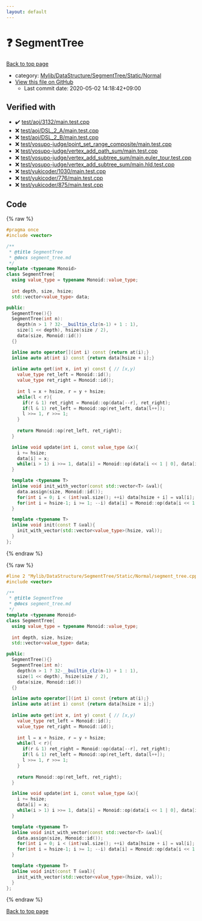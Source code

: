 ```yaml
---
layout: default
---
```


<!-- mathjax config similar to math.stackexchange -->
<script type="text/javascript" async
  src="https://cdnjs.cloudflare.com/ajax/libs/mathjax/2.7.5/MathJax.js?config=TeX-MML-AM_CHTML">
</script>
<script type="text/x-mathjax-config">
  MathJax.Hub.Config({
    TeX: { equationNumbers: { autoNumber: "AMS" }},
    tex2jax: {
      inlineMath: [ ['$','$'] ],
      processEscapes: true
    },
    "HTML-CSS": { matchFontHeight: false },
    displayAlign: "left",
    displayIndent: "2em"
  });
</script>

<script type="text/javascript" src="https://cdnjs.cloudflare.com/ajax/libs/jquery/3.4.1/jquery.min.js"></script>
<script src="https://cdn.jsdelivr.net/npm/jquery-balloon-js@1.1.2/jquery.balloon.min.js" integrity="sha256-ZEYs9VrgAeNuPvs15E39OsyOJaIkXEEt10fzxJ20+2I=" crossorigin="anonymous"></script>
<script type="text/javascript" src="../../../../../../assets/js/copy-button.js"></script>
<link rel="stylesheet" href="../../../../../../assets/css/copy-button.css" />


# :question: SegmentTree

<a href="../../../../../../index.html">Back to top page</a>

* category: <a href="../../../../../../index.html#dd4a4f8515bcc75e971952e726133342">Mylib/DataStructure/SegmentTree/Static/Normal</a>
* <a href="{{ site.github.repository_url }}/blob/master/Mylib/DataStructure/SegmentTree/Static/Normal/segment_tree.cpp">View this file on GitHub</a>
    - Last commit date: 2020-05-02 14:18:42+09:00




## Verified with

* :heavy_check_mark: <a href="../../../../../../verify/test/aoj/3132/main.test.cpp.html">test/aoj/3132/main.test.cpp</a>
* :x: <a href="../../../../../../verify/test/aoj/DSL_2_A/main.test.cpp.html">test/aoj/DSL_2_A/main.test.cpp</a>
* :x: <a href="../../../../../../verify/test/aoj/DSL_2_B/main.test.cpp.html">test/aoj/DSL_2_B/main.test.cpp</a>
* :x: <a href="../../../../../../verify/test/yosupo-judge/point_set_range_composite/main.test.cpp.html">test/yosupo-judge/point_set_range_composite/main.test.cpp</a>
* :x: <a href="../../../../../../verify/test/yosupo-judge/vertex_add_path_sum/main.test.cpp.html">test/yosupo-judge/vertex_add_path_sum/main.test.cpp</a>
* :x: <a href="../../../../../../verify/test/yosupo-judge/vertex_add_subtree_sum/main.euler_tour.test.cpp.html">test/yosupo-judge/vertex_add_subtree_sum/main.euler_tour.test.cpp</a>
* :x: <a href="../../../../../../verify/test/yosupo-judge/vertex_add_subtree_sum/main.hld.test.cpp.html">test/yosupo-judge/vertex_add_subtree_sum/main.hld.test.cpp</a>
* :x: <a href="../../../../../../verify/test/yukicoder/1030/main.test.cpp.html">test/yukicoder/1030/main.test.cpp</a>
* :x: <a href="../../../../../../verify/test/yukicoder/776/main.test.cpp.html">test/yukicoder/776/main.test.cpp</a>
* :x: <a href="../../../../../../verify/test/yukicoder/875/main.test.cpp.html">test/yukicoder/875/main.test.cpp</a>


## Code

<a id="unbundled"></a>
{% raw %}
```cpp
#pragma once
#include <vector>

/**
 * @title SegmentTree
 * @docs segment_tree.md
 */
template <typename Monoid>
class SegmentTree{
  using value_type = typename Monoid::value_type;
  
  int depth, size, hsize;
  std::vector<value_type> data;

public:
  SegmentTree(){}
  SegmentTree(int n):
    depth(n > 1 ? 32-__builtin_clz(n-1) + 1 : 1),
    size(1 << depth), hsize(size / 2),
    data(size, Monoid::id())
  {}

  inline auto operator[](int i) const {return at(i);}
  inline auto at(int i) const {return data[hsize + i];}
  
  inline auto get(int x, int y) const { // [x,y)
    value_type ret_left = Monoid::id();
    value_type ret_right = Monoid::id();
    
    int l = x + hsize, r = y + hsize;
    while(l < r){
      if(r & 1) ret_right = Monoid::op(data[--r], ret_right);
      if(l & 1) ret_left = Monoid::op(ret_left, data[l++]);
      l >>= 1, r >>= 1;
    }
    
    return Monoid::op(ret_left, ret_right);
  }

  inline void update(int i, const value_type &x){
    i += hsize;
    data[i] = x;
    while(i > 1) i >>= 1, data[i] = Monoid::op(data[i << 1 | 0], data[i << 1 | 1]);
  }

  template <typename T>
  inline void init_with_vector(const std::vector<T> &val){
    data.assign(size, Monoid::id());
    for(int i = 0; i < (int)val.size(); ++i) data[hsize + i] = val[i];
    for(int i = hsize-1; i >= 1; --i) data[i] = Monoid::op(data[i << 1 | 0], data[i << 1 | 1]);
  }

  template <typename T>
  inline void init(const T &val){
    init_with_vector(std::vector<value_type>(hsize, val));
  }  
};

```
{% endraw %}

<a id="bundled"></a>
{% raw %}
```cpp
#line 2 "Mylib/DataStructure/SegmentTree/Static/Normal/segment_tree.cpp"
#include <vector>

/**
 * @title SegmentTree
 * @docs segment_tree.md
 */
template <typename Monoid>
class SegmentTree{
  using value_type = typename Monoid::value_type;
  
  int depth, size, hsize;
  std::vector<value_type> data;

public:
  SegmentTree(){}
  SegmentTree(int n):
    depth(n > 1 ? 32-__builtin_clz(n-1) + 1 : 1),
    size(1 << depth), hsize(size / 2),
    data(size, Monoid::id())
  {}

  inline auto operator[](int i) const {return at(i);}
  inline auto at(int i) const {return data[hsize + i];}
  
  inline auto get(int x, int y) const { // [x,y)
    value_type ret_left = Monoid::id();
    value_type ret_right = Monoid::id();
    
    int l = x + hsize, r = y + hsize;
    while(l < r){
      if(r & 1) ret_right = Monoid::op(data[--r], ret_right);
      if(l & 1) ret_left = Monoid::op(ret_left, data[l++]);
      l >>= 1, r >>= 1;
    }
    
    return Monoid::op(ret_left, ret_right);
  }

  inline void update(int i, const value_type &x){
    i += hsize;
    data[i] = x;
    while(i > 1) i >>= 1, data[i] = Monoid::op(data[i << 1 | 0], data[i << 1 | 1]);
  }

  template <typename T>
  inline void init_with_vector(const std::vector<T> &val){
    data.assign(size, Monoid::id());
    for(int i = 0; i < (int)val.size(); ++i) data[hsize + i] = val[i];
    for(int i = hsize-1; i >= 1; --i) data[i] = Monoid::op(data[i << 1 | 0], data[i << 1 | 1]);
  }

  template <typename T>
  inline void init(const T &val){
    init_with_vector(std::vector<value_type>(hsize, val));
  }  
};

```
{% endraw %}

<a href="../../../../../../index.html">Back to top page</a>

